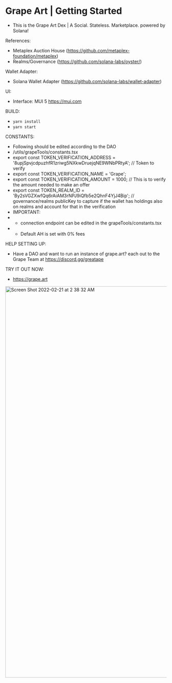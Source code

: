 # Grape Art | Getting Started 

- This is the Grape Art Dex | A Social. Stateless. Marketplace. powered by Solana!

References:
- Metaplex Auction House (https://github.com/metaplex-foundation/metaplex)
- Realms/Governance (https://github.com/solana-labs/oyster/)

Wallet Adapter:
- Solana Wallet Adapter (https://github.com/solana-labs/wallet-adapter)

UI:
- Interface: MUI 5 https://mui.com

BUILD:
- `yarn install`
- `yarn start`

CONSTANTS: 
- Following should be edited according to the DAO
-   /utils/grapeTools/constants.tsx
-   export const TOKEN_VERIFICATION_ADDRESS = '8upjSpvjcdpuzhfR1zriwg5NXkwDruejqNE9WNbPRtyA'; // Token to verify
-   export const TOKEN_VERIFICATION_NAME = 'Grape'; 
-   export const TOKEN_VERIFICATION_AMOUNT = 1000; // This is to verify the amount needed to make an offer
-   export const TOKEN_REALM_ID = 'By2sVGZXwfQq6rAiAM3rNPJ9iQfb5e2QhnF4YjJ4Bip'; // governance/realms publicKey to capture if the wallet has holdings also on realms and account for that in the verification
-   IMPORTANT:
-   * connection endpoint can be edited in the grapeTools/constants.tsx
-   * Default AH is set with 0% fees


HELP SETTING UP:
-   Have a DAO and want to run an instance of grape.art? each out to the Grape Team at https://discord.gg/greatape

TRY IT OUT NOW:
- https://grape.art


<img width="1219" alt="Screen Shot 2022-02-21 at 2 38 32 AM" src="https://user-images.githubusercontent.com/13381905/154965216-e03620b9-d783-4f7d-9b55-c4e21ec90879.png">
